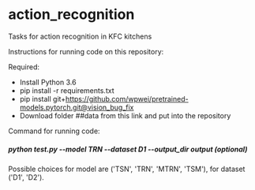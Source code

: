 # action_recognition
Tasks for action recognition in KFC kitchens


Instructions for running code on this repository: 

Required: 
- Install Python 3.6
- pip install -r requirements.txt
- pip install git+https://github.com/wpwei/pretrained-models.pytorch.git@vision_bug_fix
- Download folder ##data from this link and put into the repository


Command for running code:
##### python test.py --model TRN --dataset D1 --output_dir output (optional)

Possible choices for model are ('TSN', 'TRN', 'MTRN', 'TSM'), for dataset ('D1', 'D2').
